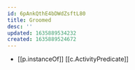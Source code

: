 ```yaml
---
id: 6pAnkQthE4bDWdZsftL80
title: Groomed
desc: ''
updated: 1635889534232
created: 1635889524672
---
```



- [[p.instanceOf]] [[c.ActivityPredicate]]
